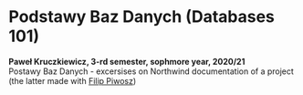 # Podstawy Baz Danych (Databases 101)
**Paweł Kruczkiewicz, 3-rd semester, sophmore year, 2020/21**<br>
Postawy Baz Danych - excersises on Northwind documentation of a project (the latter made with [Filip Piwosz](https://github.com/Fasinir)) 
